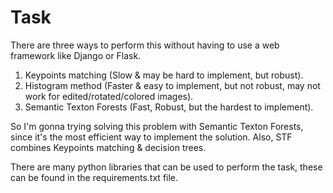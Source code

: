 # Task

There are three ways to perform this without having to use a web framework like Django or Flask.

1) Keypoints matching (Slow & may be hard to implement, but robust).
2) Histogram method (Faster & easy to implement, but not robust, may not work for edited/rotated/colored images).
3) Semantic Texton Forests (Fast, Robust, but the hardest to implement).

So I'm gonna trying solving this problem with Semantic Texton Forests, since it's the most efficient way to implement the solution.
Also, STF combines Keypoints matching & decision trees.

There are many python libraries that can be used to perform the task, these can be found in the requirements.txt file.
